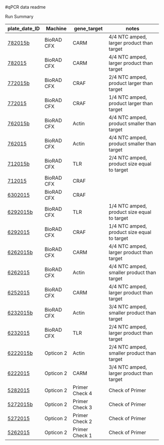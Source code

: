 #qPCR data readme

Run Summary

| **plate_date_ID**    | **Machine** | **gene_target** | **notes**                                   |
|----------------------|-------------|-----------------|---------------------------------------------|
| [782015b][782015b]   | BioRAD CFX  | CARM            | 4/4 NTC amped, larger product than target   |
| [782015][782015]     | BioRAD CFX  | CARM            | 4/4 NTC amped, larger product than target   |
| [772015b][772015b]   | BioRAD CFX  | CRAF            | 2/4 NTC amped, product larger than target   |
| [772015][772015]     | BioRAD CFX  | CRAF            | 1/4 NTC amped, product larger than target   |
| [762015b][762015b]   | BioRAD CFX  | Actin           | 4/4 NTC amped, product smaller than target  |
| [762015][762015]     | BioRAD CFX  | Actin           | 4/4 NTC amped, product smaller than target  |
| [712015b][712015b]   | BioRAD CFX  | TLR             | 2/4 NTC amped, product size equal to target |
| [712015][712015]     | BioRAD CFX  | CRAF            |                                             |
| [6302015][6302015]   | BioRAD CFX  | CRAF            |                                             |
| [6292015b][6292015b] | BioRAD CFX  | TLR             | 1/4 NTC amped, product size equal to target |
| [6292015][6292015]   | BioRAD CFX  | CRAF            | 1/4 NTC amped, product size equal to target |
| [6262015b][6262015b] | BioRAD CFX  | CARM            | 4/4 NTC amped, larger product than target   |
| [6262015][6262015]   | BioRAD CFX  | Actin           | 4/4 NTC amped, smaller product than target  |
| [6252015][6252015]   | BioRAD CFX  | CARM            | 4/4 NTC amped, larger product than target   |
| [6232015b][6232015b] | BioRAD CFX  | Actin           | 3/4 NTC amped, smaller product than target  |
| [6232015][6232015]   | BioRAD CFX  | TLR             | 2/4 NTC amped, larger product than target   |
| [6222015b][6222015b] | Opticon 2   | Actin           | 2/4 NTC amped, smaller product than target  |
| [6222015][6222015]   | Opticon 2   | CARM            | 3/4 NTC amped, larger product than target   |
| [5282015][5282015]   | Opticon 2   | Primer Check 4  | Check of Primer                             |
| [5272015b][5272015b] | Opticon 2   | Primer Check 3  | Check of Primer                             |
| [5272015][5272015]   | Opticon 2   | Primer Check 2  | Check of Primer                             |
| [5262015][5262015]   | Opticon 2   | Primer Check 1  | Check of Primer                             |


[782015b]: https://github.com/jheare/Resilience-Project/tree/master/qPCR%20data/782015b
[782015]: https://github.com/jheare/Resilience-Project/tree/master/qPCR%20data/782015
[772015b]: https://github.com/jheare/Resilience-Project/tree/master/qPCR%20data/772015b
[772015]: https://github.com/jheare/Resilience-Project/tree/master/qPCR%20data/772015
[762015b]: https://github.com/jheare/Resilience-Project/tree/master/qPCR%20data/762015b
[762015]: https://github.com/jheare/Resilience-Project/tree/master/qPCR%20data/762015
[712015b]: https://github.com/jheare/Resilience-Project/tree/master/qPCR%20data/712015b
[712015]: https://github.com/jheare/Resilience-Project/tree/master/qPCR%20data/712015
[6302015]: https://github.com/jheare/Resilience-Project/tree/master/qPCR%20data/6302015
[6292015b]: https://github.com/jheare/Resilience-Project/tree/master/qPCR%20data/6292015b
[6292015]: https://github.com/jheare/Resilience-Project/tree/master/qPCR%20data/6292015
[6262015b]: https://github.com/jheare/Resilience-Project/tree/master/qPCR%20data/6262015b
[6262015]: https://github.com/jheare/Resilience-Project/tree/master/qPCR%20data/6262015
[6252015]: https://github.com/jheare/Resilience-Project/tree/master/qPCR%20data/6252015
[6232015b]: https://github.com/jheare/Resilience-Project/tree/master/qPCR%20data/6232015b
[6232015]: https://github.com/jheare/Resilience-Project/tree/master/qPCR%20data/6232015
[6222015b]: https://github.com/jheare/Resilience-Project/tree/master/qPCR%20data/6222015b
[6222015]: https://github.com/jheare/Resilience-Project/tree/master/qPCR%20data/6222015
[5282015]: https://github.com/jheare/Resilience-Project/tree/master/qPCR%20data/5282015
[5272015b]: https://github.com/jheare/Resilience-Project/tree/master/qPCR%20data/5272015b
[5272015]: https://github.com/jheare/Resilience-Project/tree/master/qPCR%20data/5272015
[5262015]: https://github.com/jheare/Resilience-Project/tree/master/qPCR%20data/5262015
